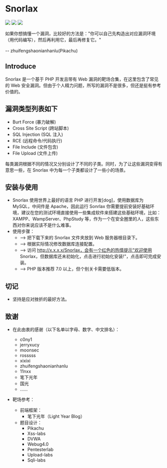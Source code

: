 # Snorlax

![](https://img.shields.io/badge/Web%E6%BC%8F%E6%B4%9E-%E9%9D%B6%E5%9C%BA-green)
![](https://img.shields.io/badge/Version-1.0-blue)
![](https://img.shields.io/badge/License-MIT-yellow)

如果你想搞懂一个漏洞，比较好的方法是："你可以自己先构造出对应漏洞环境（用代码编写），然后再利用它，最后再修复它。" 
<br /><br />-- zhuifengshaonianhanlu(Pikachu)
<br />

## Introduce
Snorlax 是一个基于 PHP 开发且带有 Web 漏洞的靶场合集，在这里包含了常见的 Web 安全漏洞。但由于个人精力问题，所写的漏洞不是很多，但还是挺有参考价值的。
<br />
## 漏洞类型列表如下
- Burt Force (暴力破解)
- Cross Site Script (跨站脚本)
- SQL Injection (SQL 注入)
- RCE (远程命令/代码执行)
- File Include (文件包含)
- File Upload (文件上传)<br />

每类漏洞根据不同的情况又分别设计了不同的子类。同时，为了让这些漏洞变得有意思一些，在 Snorlax 中为每一个子类都设计了一些小的场景。
<br />

## 安装与使用
- Snorlax 使用世界上最好的语言 PHP 进行开发[dog]，使用数据库为 MySQL，中间件是 Apache，因此运行 Sonrlax 你需要提前安装好基础环境，建议在您的测试环境直接使用一些集成软件来搭建这些基础环境，比如：XAMPP、WampServer、PhpStudy 等，作为一个在安全圈里的人，这些东西对你来说应该不是什么难事。
- 使用步骤：
    - --> 把下载下来的 Snorlax 文件夹放到 Web 服务器根目录下。
    - --> 根据实际情况修改数据库连接配置。
    - --> 访问 http://x.x.x.x/Snorlax，会有一个红色的热情提示"欢迎使用 Snorlax，但数据库还未初始化，点击进行初始化安装!"，点击即可完成安装。
    - --> PHP 版本推荐 7.0 以上，但个别关卡需要低版本。

## 切记
- 坚持是应对挫折的最好方法。

## 致谢
- 在此由衷的感谢（以下名单以字母、数字、中文排名）：
  - c0ny1 
  - jerryxucy 
  - moonsec
  - rosssss
  - xixixi
  - zhuifengshaonianhanlu
  - 11nxx
  - 笔下光年
  - 国光
  - ......

- 靶场参考： 
  - 前端框架： 
    - 笔下光年（Light Year Blog） 
  - 题目设计： 
    - Pikachu 
    - Xss-labs
    - DVWA
    - Webug4.0
    - Pentesterlab
    - Upload-labs
    - Sqli-labs
